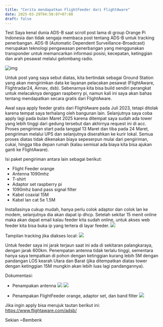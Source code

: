```yaml
---
title: "Cerita mendapatkan FlightFeeder dari FlightAware"
date: 2025-03-29T04:50:07+07:00
draft: false
---
```

Test
Saya kenal dunia ADS-B saat scroll post lama di group Orange Pi Indonesia dan tidak sengaja membaca post tentang ADS-B untuk tracking penerbangan. ADS-B (Automatic Dependent Surveillance-Broadcast) merupakan teknologi pengawasan penerbangan yang menggunakan transponder untuk memancarkan informasi posisi, kecepatan, ketinggian dan arah pesawat melalui gelombang radio.

![img](https://www.sportys.com//media/wysiwyg/blog/13_-_Navigating_and_Automation_in_the_21st_Century.png)

Untuk post yang saya sebut diatas, kita bertindak sebagai Ground Station yang akan mengirimkan data ke layanan pelacakan pesawat (FlightAware, Flightradar24, Airnav, dsb). Sebenarnya kita bisa build sendiri perangkat untuk melacaknya denggan raspberry pi, namun kali ini saya akan bahas tentang mendapatkan secara gratis dari FlightAware.

Awal saya apply feeder gratis dari FlightAware pada Juli 2023, tetapi ditolak karena tempat saya terhalang oleh bangunan lain. Selanjutnya saya coba apply lagi pada bulan Maret 2025 karena ditempat saya sudah ada tower yang lebih tinggi dari gedung tersebut dan akhirnya request ini di acc. Proses pengiriman start pada tanggal 13 Maret dan tiba pada 24 Maret, pengiriman melalui UPS dan selanjutnya diserahkan ke kurir lokal. Semua proses diatas  tidak dikenakan biaya sepeserpun mulai dari pengiriman, cukai, hingga tiba depan rumah (kalau semisal ada biaya kita bisa ajukan ganti ke FlightAware).

Isi paket pengiriman antara lain sebagai berikut:

- Flight Feeder orange
- Antenna 1090mhz
- T-shirt
- Adaptor set raspberry pi
- 1090mhz band pass signal filter
- Kabel coaxial 15M
- Kabel lan cat 5e 1.5M

Installasinya cukup mudah, hanya perlu colok adaptor dan colok lan ke modem, selanjutnya dia akan dapat ip dhcp.  Setelah sekitar 15 menit online maka akan dapat email kalau feeder kita sudah online, untuk akses web feeder kita bisa buka ip yang tertera di layar feeder.
![](https://raw.githubusercontent.com/bembenk18/Images/refs/heads/main/FlightAware/halaman-awal.png)

Tampilan tracking jika diakses local:
![](https://raw.githubusercontent.com/bembenk18/Images/refs/heads/main/FlightAware/local-tracking.png)

Untuk feeder saya ini jarak terjaun saat ini ada di sekitaran palangkaraya, dengan jarak 600km. Penempatan antenna tidak terlalu tinggi, sementara hanya saya tempatkan di pohon dengan ketinggian kurang lebih 5M dengan pandangan LOS kearah Utara dan Barat (jika ditempatkan diatas tower dengan ketinggian 15M mungkin akan lebih luas lagi pandangannya).

Dokumentasi:
- Penampakan antenna
![](https://raw.githubusercontent.com/bembenk18/Images/refs/heads/main/FlightAware/antenna.jpeg)
![](https://raw.githubusercontent.com/bembenk18/Images/refs/heads/main/FlightAware/antenna-2.jpeg)

- Penampakan FlightFeeder orange, adaptor set, dan band filter
![](https://raw.githubusercontent.com/bembenk18/Images/refs/heads/main/FlightAware/perangkat.jpeg)

Jika ingin apply bisa merujuk tautan berikut ini: https://www.flightaware.com/adsb/

Sekian
~Bembenk
  
  

